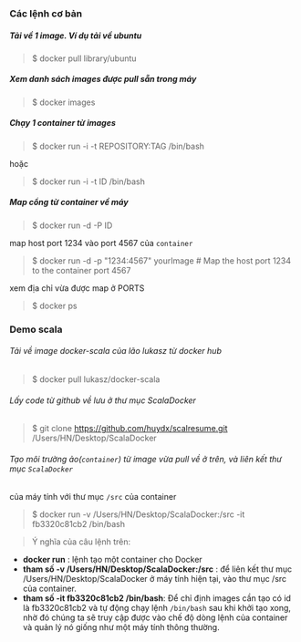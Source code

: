 ### Các lệnh cơ bản

##### Tải về 1 image. Ví dụ tải về ubuntu  
>$ docker pull library/ubuntu 

##### Xem danh sách images được pull sẵn trong máy 
>$ docker images 

##### Chạy 1 container từ images
>$ docker run -i -t REPOSITORY:TAG /bin/bash

hoặc

>$ docker run -i -t ID /bin/bash


##### Map cổng từ container về máy
>$ docker run -d -P ID

map host port 1234 vào port 4567 của ```container```
>$ docker run -d -p "1234:4567" yourImage # Map the host port 1234 to the container port 4567

xem địa chỉ vừa được map ở PORTS
>$ docker ps 



### Demo scala
###### Tải về image docker-scala của lão lukasz từ docker hub 
>$ docker pull lukasz/docker-scala

###### Lấy code từ github về lưu ở thư mục ScalaDocker
>$ git clone https://github.com/huydx/scalresume.git /Users/HN/Desktop/ScalaDocker

###### Tạo môi trường ảo(```container```) từ image vừa pull về ở trên, và liên kết thư mục ```ScalaDocker```
của máy tính với thư mục ```/src``` của container
>$ docker run -v /Users/HN/Desktop/ScalaDocker:/src -it fb3320c81cb2 /bin/bash

> Ý nghĩa của câu lệnh trên:
 - <b>docker run</b> : lệnh tạo một container cho Docker
 - <b>tham số -v /Users/HN/Desktop/ScalaDocker:/src</b> : để liên kết thư mục /Users/HN/Desktop/ScalaDocker ở máy tính hiện tại, vào thư mục /src của container.
 - <b>tham số -it fb3320c81cb2 /bin/bash</b>: Để chỉ định images cần tạo có id là fb3320c81cb2
   và tự động chạy lệnh ```/bin/bash``` sau khi khởi tạo xong, nhờ đó chúng ta sẽ truy cập được vào chế độ dòng lệnh của container
   và quản lý nó giống như một máy tính thông thường.

 
 
  
